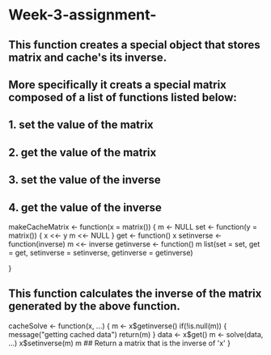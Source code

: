 # Week-3-assignment-
## This function creates a special object that stores matrix and cache's its inverse.

## More specifically it creats a special matrix composed of a list of functions listed below:
## 1. set the value of the matrix
## 2. get the value of the matrix
## 3. set the value of the inverse
## 4. get the value of the inverse
makeCacheMatrix <- function(x = matrix()) {
  m <- NULL
set <- function(y = matrix()) {
  x <<- y
  m <<- NULL
}
get <- function() x
setinverse <- function(inverse) m <<- inverse
getinverse <- function() m
list(set = set, get = get,
     setinverse = setinverse,
     getinverse = getinverse)

}

## This function calculates the inverse of the matrix generated by the above function. 


cacheSolve <- function(x, ...) {
  m <- x$getinverse()
if(!is.null(m)) {
  message("getting cached data")
  return(m)
}
data <- x$get()
m <- solve(data, ...)
x$setinverse(m)
m
        ## Return a matrix that is the inverse of 'x'
}
